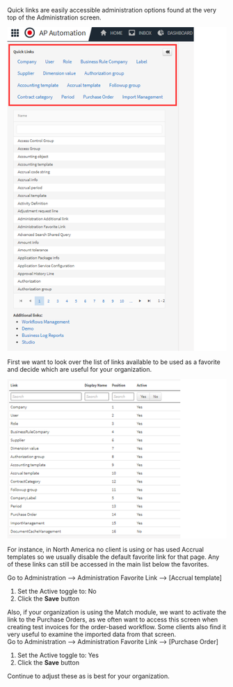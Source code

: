 Quick links are easily accessible administration options found at the very top of the Administration screen.

![](../../images/admin_quicklinks.png)

First we want to look over the list of links available to be used as a favorite and decide which are useful for your organization.

![](../../images/avail_quicklinks.png)

For instance, in North America no client is using or has used Accrual templates so we usually disable the default favorite link for that page. Any of these links can still be accessed in the main list below the favorites.

Go to Administration --> Administration Favorite Link --> [Accrual template] 

1.	Set the Active toggle to: No
2.	Click the **Save** button

Also, if your organization is using the Match module, we want to activate the link to the Purchase Orders, as we often want to access this screen when creating test invoices for the order-based workflow. Some clients also find it very useful to examine the imported data from that screen.  
Go to Administration --> Administration Favorite Link --> [Purchase Order] 

1.	Set the Active toggle to: Yes
2.	Click the **Save** button

Continue to adjust these as is best for your organization.
